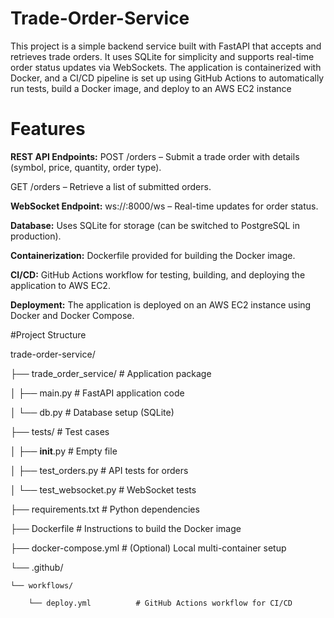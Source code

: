 # Trade-Order-Service
This project is a simple backend service built with FastAPI that accepts and retrieves trade orders. It uses SQLite for simplicity and supports real-time order status updates via WebSockets. The application is containerized with Docker, and a CI/CD pipeline is set up using GitHub Actions to automatically run tests, build a Docker image, and deploy to an AWS EC2 instance

# Features
**REST API Endpoints:**
POST /orders – Submit a trade order with details (symbol, price, quantity, order type).
  
GET /orders – Retrieve a list of submitted orders.

**WebSocket Endpoint:**
ws://<host>:8000/ws – Real-time updates for order status.

**Database:**
Uses SQLite for storage (can be switched to PostgreSQL in production).

**Containerization:**
Dockerfile provided for building the Docker image.

**CI/CD:**
  GitHub Actions workflow for testing, building, and deploying the application to AWS EC2.

**Deployment:**
  The application is deployed on an AWS EC2 instance using Docker and Docker Compose.

#Project Structure

trade-order-service/

├── trade_order_service/        # Application package

  │   ├── main.py                 # FastAPI application code

  │   └── db.py                   # Database setup (SQLite)

├── tests/                      # Test cases

  │   ├── __init__.py             # Empty file

  │   ├── test_orders.py          # API tests for orders

  │   └── test_websocket.py       # WebSocket tests

├── requirements.txt            # Python dependencies

├── Dockerfile                  # Instructions to build the Docker image

├── docker-compose.yml          # (Optional) Local multi-container setup

└── .github/

    └── workflows/
    
        └── deploy.yml          # GitHub Actions workflow for CI/CD

